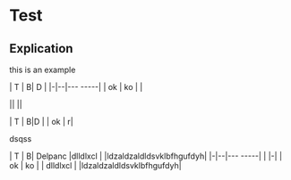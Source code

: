 # Test

## Explication

this is an example

| T | B| D      |
|-|--|---       -----|
| ok | ko        |        |     

||
||

| T | B|D    |
| ok         | r|     

dsqss

| T | B| Delpanc     |dlldlxcl |             |ldzaldzaldldsvklbfhgufdyh|
|-|--|---       -----|  |             |-|
| ok | ko        |        |     dlldlxcl |             |ldzaldzaldldsvklbfhgufdyh|